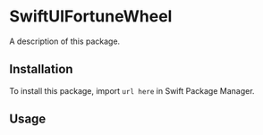 # SwiftUIFortuneWheel

A description of this package.

## Installation

To install this package, import `url here` in Swift Package Manager.

## Usage

```swift

```
